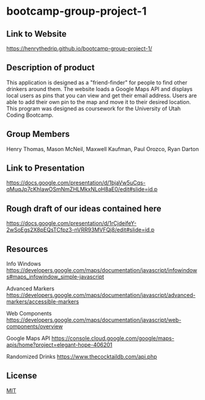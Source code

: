 # bootcamp-group-project-1

## Link to Website

https://henrythedrip.github.io/bootcamp-group-project-1/

## Description of product

This application is designed as a "friend-finder" for people to find other drinkers around them. 
The website loads a Google Maps API and displays local users as pins that you can view and get their email address.
Users are able to add their own pin to the map and move it to their desired location.
This program was designed as coursework for the University of Utah Coding Bootcamp.

## Group Members

Henry Thomas,
Mason McNeil,
Maxwell Kaufman,
Paul Orozco,
Ryan Darton

## Link to Presentation

https://docs.google.com/presentation/d/1bjaVw5uCqs-qMuqJp7cKhIawOSmNmZHLMkxNLoH8aE0/edit#slide=id.p

## Rough draft of our ideas contained here

https://docs.google.com/presentation/d/1rCjdeifeY-2wSoEgs2X8pEQsTCfpz3-nVRR93MVFQj8/edit#slide=id.p

## Resources

Info Windows 
https://developers.google.com/maps/documentation/javascript/infowindows#maps_infowindow_simple-javascript

Advanced Markers
https://developers.google.com/maps/documentation/javascript/advanced-markers/accessible-markers

Web Components
https://developers.google.com/maps/documentation/javascript/web-components/overview

Google Maps API
https://console.cloud.google.com/google/maps-apis/home?project=elegant-hope-406201

Randomized Drinks
https://www.thecocktaildb.com/api.php

## License

[MIT](https://choosealicense.com/licenses/mit/)

